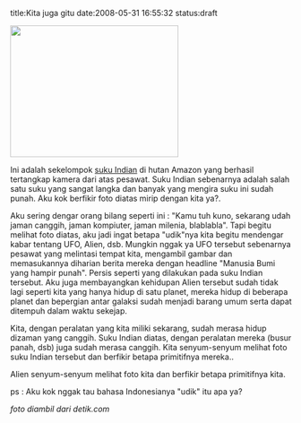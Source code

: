 title:Kita juga gitu
date:2008-05-31 16:55:32
status:draft

<img class="alignnone size-full wp-image-353" src="http://kecebongsoft.files.wordpress.com/2008/05/indian1.jpg" alt="" width="300" height="235" />

Ini adalah sekelompok <a href="http://foto.detik.com/index.php/detik.read/tahun/2008/bulan/05/tgl/31/time/145859/idnews/948180/idkanal/157/id/1">suku Indian</a> di hutan Amazon yang berhasil tertangkap kamera dari atas pesawat. Suku Indian sebenarnya adalah salah satu suku yang sangat langka dan banyak yang mengira suku ini sudah punah. Aku kok berfikir foto diatas mirip dengan kita ya?.<!--more-->

Aku sering dengar orang bilang seperti ini : "Kamu tuh kuno, sekarang udah jaman canggih, jaman kompiuter, jaman milenia, blablabla". Tapi begitu melihat foto diatas, aku jadi ingat betapa "udik"nya kita begitu mendengar kabar tentang UFO, Alien, dsb. Mungkin nggak ya UFO tersebut sebenarnya pesawat yang melintasi tempat kita, mengambil gambar dan memasukannya diharian berita mereka dengan headline "Manusia Bumi yang hampir punah". Persis seperti yang dilakukan pada suku Indian tersebut. Aku juga membayangkan kehidupan Alien tersebut sudah tidak lagi seperti kita yang hanya hidup di satu planet, mereka hidup di beberapa planet dan bepergian antar galaksi sudah menjadi barang umum serta dapat ditempuh dalam waktu sekejap.

Kita, dengan peralatan yang kita miliki sekarang, sudah merasa hidup dizaman yang canggih. Suku Indian diatas, dengan peralatan mereka (busur panah, dsb) juga sudah merasa canggih. Kita senyum-senyum melihat foto suku Indian tersebut dan berfikir betapa primitifnya mereka..

Alien senyum-senyum melihat foto kita dan berfikir betapa primitifnya kita.

ps : Aku kok nggak tau bahasa Indonesianya "udik" itu apa ya?

<em>foto diambil dari detik.com</em>
